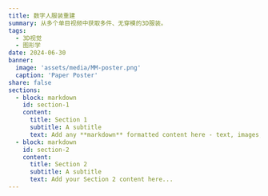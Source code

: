 ```yaml
---
title: 数字人服装重建
summary: 从多个单目视频中获取多件、无穿模的3D服装。
tags:
  - 3D视觉
  - 图形学
date: 2024-06-30
banner:
  image: 'assets/media/MM-poster.png'
  caption: 'Paper Poster'
share: false
sections:
  - block: markdown
    id: section-1
    content:
      title: Section 1
      subtitle: A subtitle
      text: Add any **markdown** formatted content here - text, images, videos, galleries - and even HTML code!
  - block: markdown
    id: section-2
    content:
      title: Section 2
      subtitle: A subtitle
      text: Add your Section 2 content here...
---
```



